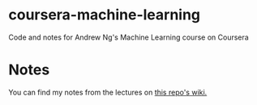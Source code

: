 # coursera-machine-learning

Code and notes for Andrew Ng's Machine Learning course on Coursera

# Notes

You can find my notes from the lectures on [this repo's wiki.](https://github.com/premgane/coursera-machine-learning/wiki)
